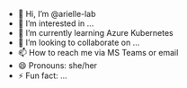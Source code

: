 - 👋 Hi, I’m @arielle-lab
- 👀 I’m interested in ...
- 🌱 I’m currently learning Azure Kubernetes
- 💞️ I’m looking to collaborate on ...
- 📫 How to reach me via MS Teams or email 
- 😄 Pronouns: she/her
- ⚡ Fun fact: ...

<!---
arielle-lab/arielle-lab is a ✨ special ✨ repository because its `README.md` (this file) appears on your GitHub profile.
You can click the Preview link to take a look at your changes.
--->

